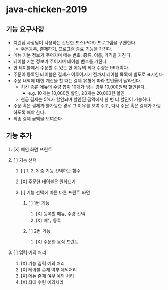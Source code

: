 # java-chicken-2019

## 기능 요구사항

- 치킨집 사장님이 사용하는 간단한 포스(POS) 프로그램을 구현한다. 
  - 주문등록, 결제하기, 프로그램 종료 기능을 가진다.
- 메뉴 기본 정보가 주어지며 메뉴 번호, 종류, 이름, 가격을 가진다.
- 테이블 기본 정보가 주어지며 테이블 번호를 가진다.
- 한 테이블에서 주문할 수 있는 한 메뉴의 최대 수량은 99개이다.
- 주문이 등록된 테이블은 결제가 이루어지기 전까지 테이블 목록에 별도로 표시한다
- 주문 내역에 대한 계산을 할 때는 결제 유형에 따라 할인율이 달라진다.
  - 치킨 종류 메뉴의 수량 합이 10개가 넘는 경우 10,000원씩 할인된다.
    - e.g. 10개는 10,000원 할인, 20개는 20,000원 할인
  - 현금 결제는 5%가 할인되며 할인된 금액에서 한 번 더 할인이 가능하다.
- 주문 혹은 결제가 불가능한 경우 그 이유를 보여 주고, 다시 주문 혹은 결제가 가능하도록 해야 한다.
- 최종 결제 금액을 보여준다.

## 기능 추가

1. [X] 메인 화면 프린트
2. [  ] 기능 선택

   1. [  ] 1, 2, 3 중 기능 선택하는 함수

   2. [X] 주문한 테이블은 원화표기

   3. [  ] 기능 선택에 따른 다른 프린트 화면

      1. [  ] 1번 기능

         1. [X] 등록할 메뉴, 수량 선택
         2. [X] 메뉴 등록

      2. [  ] 2번 기능

         1. [X] 주문한 음식 프린트
3. [  ] 입력 예외 처리
   1. [X] 기능 입력 예외 처리
   2. [X] 테이블 존재 여부 예외처리
   3. [X] 메뉴 존재 여부 예외 처리
   4. [X] 최대 수량 예외처리
